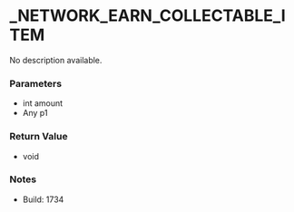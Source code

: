 # _NETWORK_EARN_COLLECTABLE_ITEM

No description available.

### Parameters
* int amount
* Any p1

### Return Value
* void

### Notes
* Build: 1734

